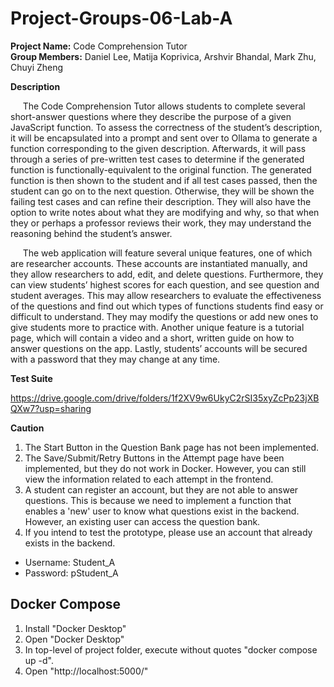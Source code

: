 # Project-Groups-06-Lab-A

**Project Name:** Code Comprehension Tutor  
**Group Members:** Daniel Lee, Matija Koprivica, Arshvir Bhandal, Mark Zhu, Chuyi Zheng  

**Description**

&nbsp;&nbsp;&nbsp;&nbsp; The Code Comprehension Tutor allows students to complete several short-answer questions where they describe the purpose of a given JavaScript function. To assess the correctness of the student’s description, it will be encapsulated into a prompt and sent over to Ollama to generate a function corresponding to the given description. Afterwards, it will pass through a series of pre-written test cases to determine if the generated function is functionally-equivalent to the original function. The generated function is then shown to the student and if all test cases passed, then the student can go on to the next question. Otherwise, they will be shown the failing test cases and can refine their description. They will also have the option to write notes about what they are modifying and why, so that when they or perhaps a professor reviews their work, they may understand the reasoning behind the student’s answer.  

&nbsp;&nbsp;&nbsp;&nbsp; The web application will feature several unique features, one of which are researcher accounts. These accounts are instantiated manually, and they allow researchers to add, edit, and delete questions. Furthermore, they can view students’ highest scores for each question, and see question and student averages. This may allow researchers to evaluate the effectiveness of the questions and find out which types of functions students find easy or difficult to understand. They may modify the questions or add new ones to give students more to practice with. Another unique feature is a tutorial page, which will contain a video and a short, written guide on how to answer questions on the app. Lastly, students’ accounts will be secured with a password that they may change at any time.

**Test Suite**

  https://drive.google.com/drive/folders/1f2XV9w6UkyC2rSI35xyZcPp23jXBQXw7?usp=sharing
  
**Caution**

1) The Start Button in the Question Bank page has not been implemented.
2) The Save/Submit/Retry Buttons in the Attempt page have been implemented, but they do not work in Docker. However, you can still view the information related to each attempt in the frontend.
3) A student can register an account, but they are not able to answer questions. This is because we need to implement a function that enables a 'new' user to know what questions exist in the backend. However, an existing user can access the question bank.
4) If you intend to test the prototype, please use an account that already exists in the backend.
  - Username: Student_A
  - Password: pStudent_A

## Docker Compose

1) Install "Docker Desktop"
2) Open "Docker Desktop"
3) In top-level of project folder, execute without quotes "docker compose up -d".
4) Open "http://localhost:5000/"
